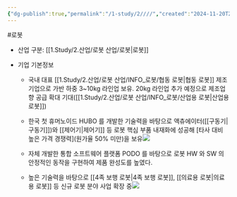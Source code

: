 ```yaml
---
{"dg-publish":true,"permalink":"/1-study/2////","created":"2024-11-20T21:02:28.069+09:00","updated":"2025-06-25T11:14:22.062+09:00"}
---
```


#로봇 

- 산업 구분: [[1.Study/2.산업/로봇 산업/로봇\|로봇]]


- 기업 기본정보
	- 국내 대표 [[1.Study/2.산업/로봇 산업/INFO_로봇/협동 로봇\|협동 로봇]] 제조 기업으로 가반 하중 3~10kg 라인업 보유. 20kg 라인업 추가 예정으로 제조업 향 공급 확대 기대([[1.Study/2.산업/로봇 산업/INFO_로봇/산업용 로봇\|산업용 로봇]])
	- 한국 첫 휴머노이드 HUBO 를 개발한 기술력을 바탕으로 액츄에이터([[구동기\|구동기]])와 [[제어기\|제어기]] 등 로봇 핵심 부품 내재화에 성공해 [타사 대비 높은 가격 경쟁력](원가율 50% 미만)을 보유![](https://i.imgur.com/GvCYJiM.png)

	- 자체 개발한 통합 소프트웨어 플랫폼 PODO 를 바탕으로 로봇 HW 와 SW 의 안정적인 동작을 구현하여 제품 완성도를 높였다.
	- 높은 기술력을 바탕으로 [[4족 보행 로봇\|4족 보행 로봇]], [[의료용 로봇\|의료용 로봇]] 등 신규 로봇 분야 사업 확장 중![](https://i.imgur.com/XA3v8FF.png)
